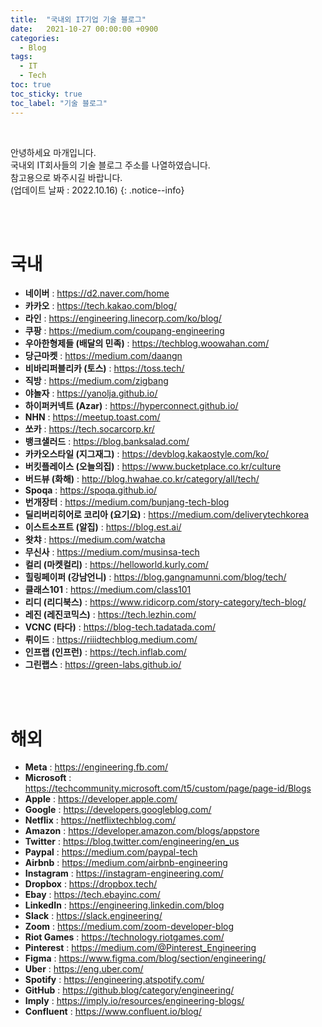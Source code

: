 ```yaml
---
title:  "국내외 IT기업 기술 블로그"
date:   2021-10-27 00:00:00 +0900
categories:
  - Blog
tags:
  - IT
  - Tech
toc: true
toc_sticky: true
toc_label: "기술 블로그"
---
```


<br>

안녕하세요 마개입니다.  
국내외 IT회사들의 기술 블로그 주소를 나열하였습니다.   
참고용으로 봐주시길 바랍니다.  
(업데이트 날짜 : 2022.10.16)
{: .notice--info}

<br>
<br>

# **국내**
* **네이버** : <a href="https://d2.naver.com/home">https://d2.naver.com/home</a>
* **카카오** : <a href="https://tech.kakao.com/blog/">https://tech.kakao.com/blog/</a>
* **라인** : <a href="https://engineering.linecorp.com/ko/blog/">https://engineering.linecorp.com/ko/blog/</a>
* **쿠팡** : <a href="https://medium.com/coupang-engineering">https://medium.com/coupang-engineering</a>
* **우아한형제들 (배달의 민족)** : <a href="https://techblog.woowahan.com/">https://techblog.woowahan.com/</a>
* **당근마켓** : <a href="https://medium.com/daangn">https://medium.com/daangn</a>
* **비바리퍼블리카 (토스)** : <a href="https://toss.tech/">https://toss.tech/</a>
* **직방** : <a href="https://medium.com/zigbang">https://medium.com/zigbang</a>
* **야놀자** : <a href="https://yanolja.github.io/">https://yanolja.github.io/</a>
* **하이퍼커넥트 (Azar)** : <a href="https://hyperconnect.github.io/">https://hyperconnect.github.io/</a>
* **NHN** : <a href="https://meetup.toast.com/">https://meetup.toast.com/</a>
* **쏘카** : <a href="https://tech.socarcorp.kr/">https://tech.socarcorp.kr/</a>
* **뱅크샐러드** : <a href="https://blog.banksalad.com/">https://blog.banksalad.com/</a>
* **카카오스타일 (지그재그)** : <a href="https://devblog.kakaostyle.com/ko/">https://devblog.kakaostyle.com/ko/</a>
* **버킷플레이스 (오늘의집)** : <a href="https://www.bucketplace.co.kr/culture">https://www.bucketplace.co.kr/culture</a>
* **버드뷰 (화해)** : <a href="http://blog.hwahae.co.kr/category/all/tech/">http://blog.hwahae.co.kr/category/all/tech/</a>
* **Spoqa** : <a href="https://spoqa.github.io/">https://spoqa.github.io/</a>
* **번개장터** : <a href="https://medium.com/bunjang-tech-blog">https://medium.com/bunjang-tech-blog</a>
* **딜리버리히어로 코리아 (요기요)** : <a href="https://medium.com/deliverytechkorea">https://medium.com/deliverytechkorea</a>
* **이스트소프트 (알집)** : <a href="https://blog.est.ai/">https://blog.est.ai/</a>
* **왓챠** : <a href="https://medium.com/watcha">https://medium.com/watcha</a>
* **무신사** : <a href="https://medium.com/musinsa-tech">https://medium.com/musinsa-tech</a>
* **컬리 (마켓컬리)** : <a href="https://helloworld.kurly.com/">https://helloworld.kurly.com/</a>
* **힐링페이퍼 (강남언니)** : <a href="https://blog.gangnamunni.com/blog/tech/">https://blog.gangnamunni.com/blog/tech/</a>
* **클래스101** : <a href="https://medium.com/class101">https://medium.com/class101</a>
* **리디 (리디북스)** : <a href="https://www.ridicorp.com/story-category/tech-blog/">https://www.ridicorp.com/story-category/tech-blog/</a>
* **레진 (레진코믹스)** : <a href="https://tech.lezhin.com/">https://tech.lezhin.com/</a>
* **VCNC (타다)** : <a href="https://blog-tech.tadatada.com/">https://blog-tech.tadatada.com/</a>
* **뤼이드** : <a href="https://riiidtechblog.medium.com/">https://riiidtechblog.medium.com/</a>
* **인프랩 (인프런)** : <a href="https://tech.inflab.com/">https://tech.inflab.com/</a>
* **그린랩스** : <a href="https://green-labs.github.io/">https://green-labs.github.io/</a>


<br>
<br>

# **해외**
* **Meta** : <a href="https://engineering.fb.com/">https://engineering.fb.com/</a>
* **Microsoft** : <a href="https://techcommunity.microsoft.com/t5/custom/page/page-id/Blogs">https://techcommunity.microsoft.com/t5/custom/page/page-id/Blogs</a>
* **Apple** : <a href="https://developer.apple.com/">https://developer.apple.com/</a>
* **Google** : <a href="https://developers.googleblog.com/">https://developers.googleblog.com/</a>
* **Netflix** : <a href="https://netflixtechblog.com/">https://netflixtechblog.com/</a>
* **Amazon** : <a href="https://developer.amazon.com/blogs/appstore">https://developer.amazon.com/blogs/appstore</a>
* **Twitter** : <a href="https://blog.twitter.com/engineering/en_us">https://blog.twitter.com/engineering/en_us</a>
* **Paypal** : <a href="https://medium.com/paypal-tech">https://medium.com/paypal-tech</a>
* **Airbnb** : <a href="https://medium.com/airbnb-engineering">https://medium.com/airbnb-engineering</a>
* **Instagram** : <a href="https://instagram-engineering.com/">https://instagram-engineering.com/</a>
* **Dropbox** : <a href="https://dropbox.tech/">https://dropbox.tech/</a>
* **Ebay** : <a href="https://tech.ebayinc.com/">https://tech.ebayinc.com/</a>
* **LinkedIn** : <a href="https://engineering.linkedin.com/blog">https://engineering.linkedin.com/blog</a>
* **Slack** : <a href="https://slack.engineering/">https://slack.engineering/</a>
* **Zoom** : <a href="https://medium.com/zoom-developer-blog">https://medium.com/zoom-developer-blog</a>
* **Riot Games** : <a href="https://technology.riotgames.com/">https://technology.riotgames.com/</a>
* **Pinterest** : <a href="https://medium.com/@Pinterest_Engineering">https://medium.com/@Pinterest_Engineering</a>
* **Figma** : <a href="https://www.figma.com/blog/section/engineering/">https://www.figma.com/blog/section/engineering/</a>
* **Uber** : <a href="https://eng.uber.com/">https://eng.uber.com/</a>
* **Spotify** : <a href="https://engineering.atspotify.com/">https://engineering.atspotify.com/</a>
* **GitHub** : <a href="https://github.blog/category/engineering/">https://github.blog/category/engineering/</a>
* **Imply** : <a href="https://imply.io/resources/engineering-blogs/">https://imply.io/resources/engineering-blogs/</a>
* **Confluent** : <a href="https://www.confluent.io/blog/">https://www.confluent.io/blog/</a>